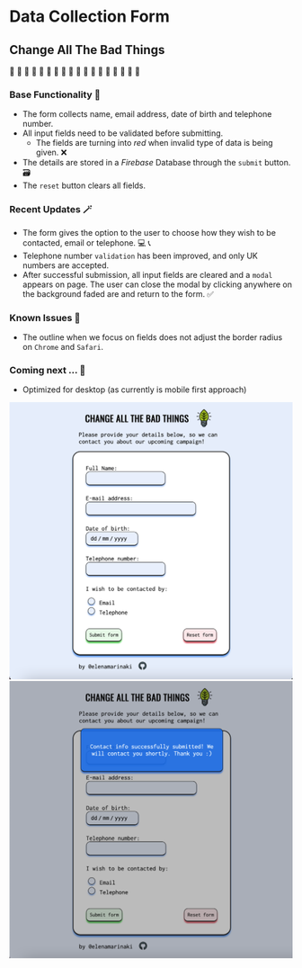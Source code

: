 # Data Collection Form

## Change All The Bad Things

🌱 🌱 🌱 🌱 🌱 🌱 🌱 🌱 🌱 🌱 🌱 🌱 🌱 🌱 🌱 🌱 🌱 🌱

### Base Functionality :page_with_curl:

- The form collects name, email address, date of birth and telephone number.
- All input fields need to be validated before submitting.
  - The fields are turning into _red_ when invalid type of data is being given. ❌
- The details are stored in a _Firebase_ Database through the `submit` button. 🗃
- The `reset` button clears all fields.

### Recent Updates 🪄

- The form gives the option to the user to choose how they wish to be contacted, email or telephone. 💻 📞
- Telephone number `validation` has been improved, and only UK numbers are accepted.
- After successful submission, all input fields are cleared and a `modal` appears on page. The user can close the modal by clicking anywhere on the background faded are and return to the form. ✅

### Known Issues 🦟

- The outline when we focus on fields does not adjust the border radius on `Chrome` and `Safari`.

### Coming next ... :test_tube:

- Optimized for desktop (as currently is mobile first approach)

![Img1](app-screenshots/screen_2.png)
![Img2](app-screenshots/screen_3.png)
